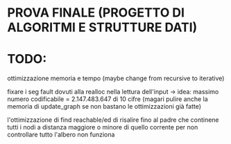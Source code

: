 # PROVA FINALE (PROGETTO DI ALGORITMI E STRUTTURE DATI)

# TODO:

ottimizzazione memoria e tempo (maybe change from recursive to iterative)

fixare i seg fault dovuti alla realloc nella lettura dell'input -> idea: massimo numero codificabile = 2.147.483.647 di 10 cifre
(magari pulire anche la memoria di update_graph se non bastano le ottimizzazioni già fatte)

l'ottimizzazione di find reachable/ed di risalire fino al padre che continene tutti i nodi
a distanza maggiore o minore di quello corrente per non controllare tutto l'albero non funziona
